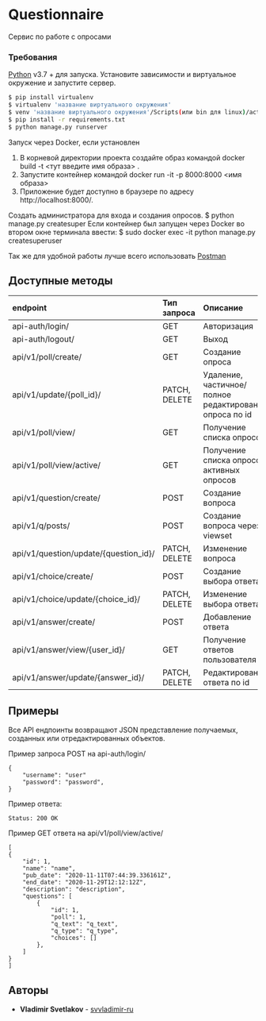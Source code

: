 # Questionnaire

Сервис по работе с опросами

### Требования


[Python](https://www.python.org/downloads/) v3.7 +  для запуска.
Установите зависимости и виртуальное окружение и запустите сервер.

```sh
$ pip install virtualenv
$ virtualenv 'название виртуального окружения'
$ venv 'название виртуального окружения'/Scripts(или bin для linux)/activate
$ pip install -r requirements.txt
$ python manage.py runserver
```

Запуск через Docker, если установлен

1. В корневой директории проекта создайте образ командой docker build -t <тут введите имя образа> .
2. Запустите контейнер командой docker run -it -p 8000:8000 <имя образа>
3. Приложение будет доступно в браузере по адресу http://localhost:8000/.


Создать администратора для входа и создания опросов.
$ python manage.py createsuper
Если контейнер был запущен через Docker во втором окне терминала ввести:
$ sudo docker exec -it <CONTAINER ID> python manage.py createsuperuser

Так же для удобной работы лучше всего использовать [Postman](https://www.postman.com/downloads/)

## Доступные методы
| endpoint | Тип запроса | Описание |
| :--- | :--- | :--- | 
| api-auth/login/| GET | Авторизация|
| api-auth/logout/| GET | Выход|
| api/v1/poll/create/ | GET | Создание опроса|
| api/v1/update/{poll_id}/ | PATCH, DELETE  | Удаление, частичное/пoлное редактирование опроса по id|
| api/v1/poll/view/ | GET | Получение списка опросов|
| api/v1/poll/view/active/ | GET | Получение списка опросов активных опросов|
| api/v1/question/create/ | POST | Создание вопроса
| api/v1/q/posts/ | POST | Создание вопроса через viewset
| api/v1/question/update/{question_id}/ | PATCH, DELETE | Изменение вопроса|
| api/v1/choice/create/ | POST | Создание выбора ответа |
| api/v1/choice/update/{choice_id}/ | PATCH, DELETE  | Изменение выбора ответа
| api/v1/answer/create/ | POST | Добавление ответа|
| api/v1/answer/view/{user_id}/ | GET | Получение ответов пользователя|
| api/v1/answer/update/{answer_id}/ | PATCH, DELETE  | Редактирование ответа по id

## Примеры
Все API ендпоинты возвращают JSON представление получаемых, созданных или отредактированных объектов.

Пример запроса POST на api-auth/login/

    {
        "username": "user"
        "password": "password",
    }

Пример ответа: 

    Status: 200 OK

Пример GET ответа на api/v1/poll/view/active/

    [
    {
        "id": 1,
        "name": "name",
        "pub_date": "2020-11-11T07:44:39.336161Z",
        "end_date": "2020-11-29T12:12:12Z",
        "description": "description",
        "questions": [
            {
                "id": 1,
                "poll": 1,
                "q_text": "q_text",
                "q_type": "q_type",
                "choices": []
            },
        ]
    }
    ]



## Авторы

* **Vladimir Svetlakov** - [svvladimir-ru](https://github.com/svvladimir-ru)
